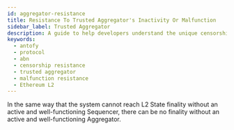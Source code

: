 ```yaml
---
id: aggregator-resistance
title: Resistance To Trusted Aggregator's Inactivity Or Malfunction
sidebar_label: Trusted Aggregator
description: A guide to help developers understand the unique censorship and malfunction resistance methods of Antofy Blockchain.
keywords:
  - antofy
  - protocol
  - abn
  - censorship resistance
  - trusted aggregator
  - malfunction resistance
  - Ethereum L2
---
```


In the same way that the system cannot reach L2 State finality without an active and well-functioning Sequencer, there can be no finality without an active and well-functioning Aggregator.
